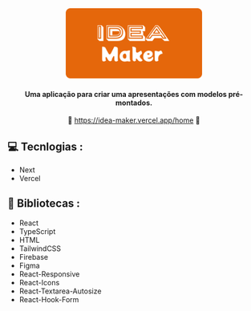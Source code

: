 <div align='center'>

   <img height='140px' src='./public/Logo-git.svg' alt='logo para github'/>
      
   #### Uma aplicação para criar uma apresentações com modelos pré-montados. ####

   :link: <https://idea-maker.vercel.app/home> :link:
   
   
</div>

## :computer: Tecnlogias :

- Next
- Vercel

## :rocket: Bibliotecas :

- React
- TypeScript
- HTML
- TailwindCSS
- Firebase
- Figma
- React-Responsive
- React-Icons
- React-Textarea-Autosize
- React-Hook-Form
